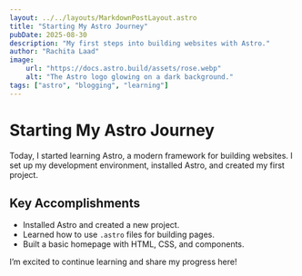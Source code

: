 ```yaml
---
layout: ../../layouts/MarkdownPostLayout.astro
title: "Starting My Astro Journey"
pubDate: 2025-08-30
description: "My first steps into building websites with Astro."
author: "Rachita Laad"
image:
    url: "https://docs.astro.build/assets/rose.webp"
    alt: "The Astro logo glowing on a dark background."
tags: ["astro", "blogging", "learning"]
---
```


# Starting My Astro Journey

Today, I started learning Astro, a modern framework for building websites. I set up my development environment, installed Astro, and created my first project.

## Key Accomplishments

- Installed Astro and created a new project.
- Learned how to use `.astro` files for building pages.
- Built a basic homepage with HTML, CSS, and components.

I’m excited to continue learning and share my progress here!
